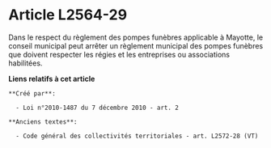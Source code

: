 # Article L2564-29

Dans le respect du règlement des pompes funèbres applicable à Mayotte, le conseil municipal peut arrêter un règlement
municipal des pompes funèbres que doivent respecter les régies et les entreprises ou associations habilitées.

**Liens relatifs à cet article**

	**Créé par**:

	  - Loi n°2010-1487 du 7 décembre 2010 - art. 2

	**Anciens textes**:

	  - Code général des collectivités territoriales - art. L2572-28 (VT)
